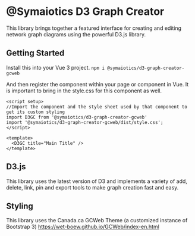 # @Symaiotics D3 Graph Creator
This library brings together a featured interface for creating and editing network graph diagrams using the powerful D3.js library.

## Getting Started

Install this into your Vue 3 project.
`npm i @symaiotics/d3-graph-creator-gcweb`

And then register the component within your page or component in Vue.
It is important to bring in the style.css for this component as well.

```
<script setup>
//Import the component and the style sheet used by that component to get its custom styling
import D3GC from '@symaiotics/d3-graph-creator-gcweb'
import '@symaiotics/d3-graph-creator-gcweb/dist/style.css';
</script>

<template>
  <D3GC title="Main Title" />
</template>
```

## D3.js
This library uses the latest version of D3 and implements a variety of add, delete, link, pin and export tools to make graph creation fast and easy.

## Styling
This library uses the Canada.ca GCWeb Theme (a customized instance of Bootstrap 3)
https://wet-boew.github.io/GCWeb/index-en.html

